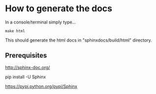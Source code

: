 How to generate the docs
========================
In a console/terminal simply type...

```
make html
```

This should generate the html docs in "sphinxdocs/build/html" directory.


Prerequisites
-------------

http://sphinx-doc.org/

pip install -U Sphinx

https://pypi.python.org/pypi/Sphinx
